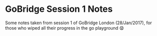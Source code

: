 # GoBridge Session 1 Notes

Some notes taken from session 1 of GoBridge London (28/Jan/2017), for those who wiped all their progress in the go playground :anguished:
